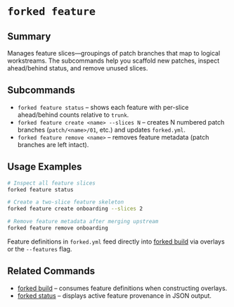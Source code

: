 # `forked feature`

## Summary
Manages feature slices—groupings of patch branches that map to logical workstreams. The subcommands help you scaffold new patches, inspect ahead/behind status, and remove unused slices.

## Subcommands
- `forked feature status` – shows each feature with per-slice ahead/behind counts relative to `trunk`.
- `forked feature create <name> --slices N` – creates N numbered patch branches (`patch/<name>/01`, etc.) and updates `forked.yml`.
- `forked feature remove <name>` – removes feature metadata (patch branches are left intact).

## Usage Examples
```bash
# Inspect all feature slices
forked feature status

# Create a two-slice feature skeleton
forked feature create onboarding --slices 2

# Remove feature metadata after merging upstream
forked feature remove onboarding
```

Feature definitions in `forked.yml` feed directly into [forked build](build.md) via overlays or the `--features` flag.

## Related Commands
- [forked build](build.md) – consumes feature definitions when constructing overlays.
- [forked status](status.md) – displays active feature provenance in JSON output.
